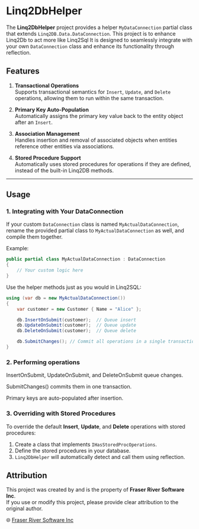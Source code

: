 # Linq2DbHelper

The **Linq2DbHelper** project provides a helper `MyDataConnection` partial class that extends `Linq2DB.Data.DataConnection`. This project is to enhance Linq2Db to act more like Linq2Sql 
It is designed to seamlessly integrate with your own `DataConnection` class and enhance its functionality through reflection.

## Features

1. **Transactional Operations**  
   Supports transactional semantics for `Insert`, `Update`, and `Delete` operations, allowing them to run within the same transaction.  

2. **Primary Key Auto-Population**  
   Automatically assigns the primary key value back to the entity object after an `Insert`.  

3. **Association Management**  
   Handles insertion and removal of associated objects when entities reference other entities via associations.  

4. **Stored Procedure Support**  
   Automatically uses stored procedures for operations if they are defined, instead of the built-in Linq2DB methods.  

---

## Usage

### 1. Integrating with Your DataConnection

If your custom `DataConnection` class is named `MyActualDataConnection`, rename the provided partial class to `MyActualDataConnection` as well, and compile them together.  

Example:
```csharp
public partial class MyActualDataConnection : DataConnection
{
    // Your custom logic here
}
```

Use the helper methods just as you would in Linq2SQL:

```csharp
using (var db = new MyActualDataConnection())
{
    var customer = new Customer { Name = "Alice" };

    db.InsertOnSubmit(customer);  // Queue insert
    db.UpdateOnSubmit(customer);  // Queue update
    db.DeleteOnSubmit(customer);  // Queue delete

    db.SubmitChanges(); // Commit all operations in a single transaction
}
```

### 2. Performing operations

InsertOnSubmit, UpdateOnSubmit, and DeleteOnSubmit queue changes.

SubmitChanges() commits them in one transaction.

Primary keys are auto-populated after insertion.

### 3. Overriding with Stored Procedures

To override the default **Insert**, **Update**, and **Delete** operations with stored procedures:

1. Create a class that implements `IHasStoredProcOperations`.
2. Define the stored procedures in your database.
3. `Linq2DbHelper` will automatically detect and call them using reflection.

## Attribution

This project was created by and is the property of **Fraser River Software Inc**.  
If you use or modify this project, please provide clear attribution to the original author.  

🌐 [Fraser River Software Inc](https://fraserriver.ai)
